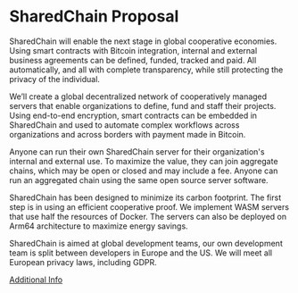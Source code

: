 # SharedChain Proposal

SharedChain will enable the next stage in global cooperative economies. Using smart contracts with Bitcoin integration, internal and external business agreements can be defined, funded, tracked and paid. All automatically, and all with complete transparency, while still protecting the privacy of the individual.

We’ll create a global decentralized network of cooperatively managed servers that enable organizations to define, fund and staff their projects. Using end-to-end encryption, smart contracts can be embedded in SharedChain and used to automate complex workflows across organizations and across borders with payment made in Bitcoin.

Anyone can run their own SharedChain server for their organization's internal and external use. To maximize the value, they can join aggregate chains, which may be open or closed and may include a fee. Anyone can run an aggregated chain using the same open source server software.

SharedChain has been designed to minimize its carbon footprint. The first step is in using an efficient cooperative proof. We implement WASM servers that use half the resources of Docker. The servers can also be deployed on Arm64 architecture to maximize energy savings.

SharedChain is aimed at global development teams, our own development team is split between developers in Europe and the US. We will meet all European privacy laws, including GDPR.

[Additional Info](/proposal/info/)
